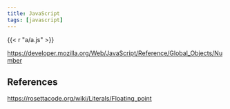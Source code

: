 ```yaml
---
title: JavaScript
tags: [javascript]
---
```


{{< r "a/a.js" >}}

<https://developer.mozilla.org/Web/JavaScript/Reference/Global_Objects/Number>

## References

<https://rosettacode.org/wiki/Literals/Floating_point>
